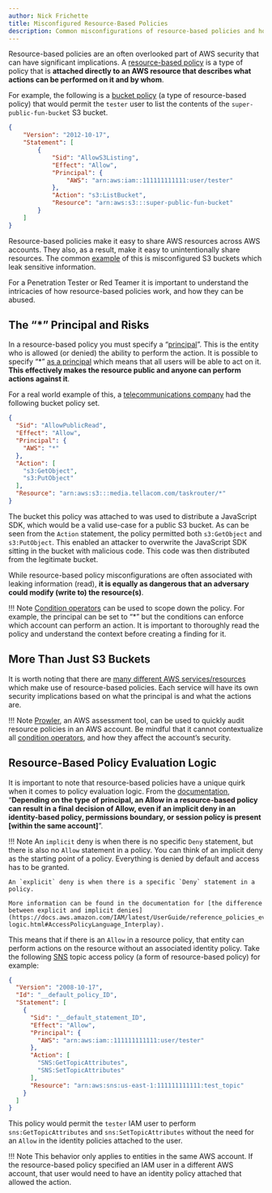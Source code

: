 ```yaml
---
author: Nick Frichette
title: Misconfigured Resource-Based Policies
description: Common misconfigurations of resource-based policies and how they can be abused.
---
```


Resource-based policies are an often overlooked part of AWS security that can have significant implications. A [resource-based policy](https://docs.aws.amazon.com/IAM/latest/UserGuide/access_policies_identity-vs-resource.html) is a type of policy that is **attached directly to an AWS resource that describes what actions can be performed on it and by whom**. 

For example, the following is a [bucket policy](https://docs.aws.amazon.com/AmazonS3/latest/userguide/example-bucket-policies.html) (a type of resource-based policy) that would permit the `tester` user to list the contents of the `super-public-fun-bucket` S3 bucket.

```json
{
    "Version": "2012-10-17",
    "Statement": [
        {
            "Sid": "AllowS3Listing",
            "Effect": "Allow",
            "Principal": {
                "AWS": "arn:aws:iam::111111111111:user/tester"
            },
            "Action": "s3:ListBucket",
            "Resource": "arn:aws:s3:::super-public-fun-bucket"
        }
    ]
}
```

Resource-based policies make it easy to share AWS resources across AWS accounts. They also, as a result, make it easy to unintentionally share resources. The common [example](https://www.theregister.com/2020/08/03/leaky_s3_buckets/) of this is misconfigured S3 buckets which leak sensitive information. 

For a Penetration Tester or Red Teamer it is important to understand the intricacies of how resource-based policies work, and how they can be abused.

## The “*” Principal and Risks

In a resource-based policy you must specify a “[principal](https://docs.aws.amazon.com/IAM/latest/UserGuide/reference_policies_elements_principal.html#Principal_specifying)”. This is the entity who is allowed (or denied) the ability to perform the action. It is possible to specify “\*” [as a principal](https://docs.aws.amazon.com/IAM/latest/UserGuide/reference_policies_elements_principal.html#principal-anonymous) which means that all users will be able to act on it. **This effectively makes the resource public and anyone can perform actions against it**.

For a real world example of this, a [telecommunications company](https://www.twilio.com/blog/incident-report-taskrouter-js-sdk-july-2020) had the following bucket policy set.

```json
{
  "Sid": "AllowPublicRead",
  "Effect": "Allow",
  "Principal": {
    "AWS": "*"
  },
  "Action": [
    "s3:GetObject",
    "s3:PutObject"
  ],
  "Resource": "arn:aws:s3:::media.tellacom.com/taskrouter/*"
}
```

The bucket this policy was attached to was used to distribute a JavaScript SDK, which would be a valid use-case for a public S3 bucket. As can be seen from the `Action` statement, the policy permitted both `s3:GetObject` and `s3:PutObject`. This enabled an attacker to overwrite the JavaScript SDK sitting in the bucket with malicious code. This code was then distributed from the legitimate bucket.

While resource-based policy misconfigurations are often associated with leaking information (read), **it is equally as dangerous that an adversary could modify (write to) the resource(s)**.

!!! Note
    [Condition operators](https://docs.aws.amazon.com/IAM/latest/UserGuide/reference_policies_elements_condition_operators.html) can be used to scope down the policy. For example, the principal can be set to “\*” but the conditions can enforce which account can perform an action. It is important to thoroughly read the policy and understand the context before creating a finding for it. 

## More Than Just S3 Buckets

It is worth noting that there are [many different AWS services/resources](https://docs.aws.amazon.com/IAM/latest/UserGuide/reference_aws-services-that-work-with-iam.html) which make use of resource-based policies. Each service will have its own security implications based on what the principal is and what the actions are. 

!!! Note
    [Prowler](https://github.com/prowler-cloud/prowler), an AWS assessment tool, can be used to quickly audit resource policies in an AWS account. Be mindful that it cannot contextualize all [condition operators](https://docs.aws.amazon.com/IAM/latest/UserGuide/reference_policies_elements_condition_operators.html), and how they affect the account’s security.

## Resource-Based Policy Evaluation Logic

It is important to note that resource-based policies have a unique quirk when it comes to policy evaluation logic. From the [documentation](https://docs.aws.amazon.com/IAM/latest/UserGuide/reference_policies_evaluation-logic.html#policy-eval-denyallow), “**Depending on the type of principal, an Allow in a resource-based policy can result in a final decision of Allow, even if an implicit deny in an identity-based policy, permissions boundary, or session policy is present [within the same account]**”.

!!! Note
    An `implicit` deny is when there is no specific `Deny` statement, but there is also no `Allow` statement in a policy. You can think of an implicit deny as the starting point of a policy. Everything is denied by default and access has to be granted.

    An `explicit` deny is when there is a specific `Deny` statement in a policy. 

    More information can be found in the documentation for [the difference between explicit and implicit denies](https://docs.aws.amazon.com/IAM/latest/UserGuide/reference_policies_evaluation-logic.html#AccessPolicyLanguage_Interplay).

This means that if there is an `Allow` in a resource policy, that entity can perform actions on the resource without an associated identity policy. Take the following [SNS](https://aws.amazon.com/sns/) topic access policy (a form of resource-based policy) for example:

```json
{
  "Version": "2008-10-17",
  "Id": "__default_policy_ID",
  "Statement": [
    {
      "Sid": "__default_statement_ID",
      "Effect": "Allow",
      "Principal": {
        "AWS": "arn:aws:iam::111111111111:user/tester"
      },
      "Action": [
        "SNS:GetTopicAttributes",
        "SNS:SetTopicAttributes"
      ],
      "Resource": "arn:aws:sns:us-east-1:111111111111:test_topic"
    }
  ]
}
```
This policy would permit the `tester` IAM user to perform `sns:GetTopicAttributes` and `sns:SetTopicAttributes` without the need for an `Allow` in the identity policies attached to the user.

!!! Note
    This behavior only applies to entities in the same AWS account. If the resource-based policy specified an IAM user in a different AWS account, that user would need to have an identity policy attached that allowed the action.
